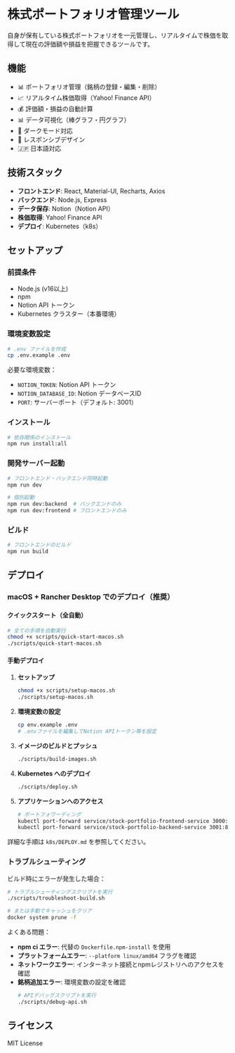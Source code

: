# 株式ポートフォリオ管理ツール

自身が保有している株式ポートフォリオを一元管理し、リアルタイムで株価を取得して現在の評価額や損益を把握できるツールです。

## 機能

- 📊 ポートフォリオ管理（銘柄の登録・編集・削除）
- 📈 リアルタイム株価取得（Yahoo! Finance API）
- 💰 評価額・損益の自動計算
- 📊 データ可視化（棒グラフ・円グラフ）
- 🌙 ダークモード対応
- 📱 レスポンシブデザイン
- 🇯🇵 日本語対応

## 技術スタック

- **フロントエンド**: React, Material-UI, Recharts, Axios
- **バックエンド**: Node.js, Express
- **データ保存**: Notion（Notion API）
- **株価取得**: Yahoo! Finance API
- **デプロイ**: Kubernetes（k8s）

## セットアップ

### 前提条件

- Node.js (v16以上)
- npm
- Notion API トークン
- Kubernetes クラスター（本番環境）

### 環境変数設定

```bash
# .env ファイルを作成
cp .env.example .env
```

必要な環境変数：
- `NOTION_TOKEN`: Notion API トークン
- `NOTION_DATABASE_ID`: Notion データベースID
- `PORT`: サーバーポート（デフォルト: 3001）

### インストール

```bash
# 依存関係のインストール
npm run install:all
```

### 開発サーバー起動

```bash
# フロントエンド・バックエンド同時起動
npm run dev

# 個別起動
npm run dev:backend  # バックエンドのみ
npm run dev:frontend # フロントエンドのみ
```

### ビルド

```bash
# フロントエンドのビルド
npm run build
```

## デプロイ

### macOS + Rancher Desktop でのデプロイ（推奨）

#### クイックスタート（全自動）
```bash
# 全ての手順を自動実行
chmod +x scripts/quick-start-macos.sh
./scripts/quick-start-macos.sh
```

#### 手動デプロイ

1. **セットアップ**
   ```bash
   chmod +x scripts/setup-macos.sh
   ./scripts/setup-macos.sh
   ```

2. **環境変数の設定**
   ```bash
   cp env.example .env
   # .envファイルを編集してNotion APIトークン等を設定
   ```

3. **イメージのビルドとプッシュ**
   ```bash
   ./scripts/build-images.sh
   ```

4. **Kubernetes へのデプロイ**
   ```bash
   ./scripts/deploy.sh
   ```

5. **アプリケーションへのアクセス**
   ```bash
   # ポートフォワーディング
   kubectl port-forward service/stock-portfolio-frontend-service 3000:80 -n stock-portfolio
   kubectl port-forward service/stock-portfolio-backend-service 3001:80 -n stock-portfolio
   ```

詳細な手順は `k8s/DEPLOY.md` を参照してください。

### トラブルシューティング

ビルド時にエラーが発生した場合：

```bash
# トラブルシューティングスクリプトを実行
./scripts/troubleshoot-build.sh

# または手動でキャッシュをクリア
docker system prune -f
```

よくある問題：
- **npm ci エラー**: 代替の `Dockerfile.npm-install` を使用
- **プラットフォームエラー**: `--platform linux/amd64` フラグを確認
- **ネットワークエラー**: インターネット接続とnpmレジストリへのアクセスを確認
- **銘柄追加エラー**: 環境変数の設定を確認
  ```bash
  # APIデバッグスクリプトを実行
  ./scripts/debug-api.sh
  ```

## ライセンス

MIT License 